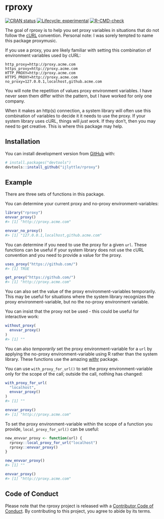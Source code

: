 
<!-- README.md is generated from README.Rmd. Please edit that file -->

# rproxy

<!-- badges: start -->

[![CRAN
status](https://www.r-pkg.org/badges/version/rproxy)](https://CRAN.R-project.org/package=rproxy)
[![Lifecycle:
experimental](https://img.shields.io/badge/lifecycle-experimental-orange.svg)](https://www.tidyverse.org/lifecycle/#experimental)
[![R-CMD-check](https://github.com/ijlyttle/rproxy/workflows/R-CMD-check/badge.svg)](https://github.com/ijlyttle/rproxy/actions)

<!-- badges: end -->

The goal of rproxy is to help you set proxy variables in situations that
do not follow the [cURL](https://curl.se/) convention. Personal note: I
was sorely tempted to name this package proxymusic.

If you use a proxy, you are likely familiar with setting this
combination of environment variables used by cURL:

    http_proxy=http://proxy.acme.com
    https_proxy=http://proxy.acme.com
    HTTP_PROXY=http://proxy.acme.com
    HTTPS_PROXY=http://proxy.acme.com
    no_proxy=127.0.0.1,localhost,github.acme.com

You will note the repetition of values proxy environment variables. I
have never seen them differ within the pattern, but I have worked for
only one company.

When it makes an http(s) connection, a system library will often use
this combination of variables to decide it it needs to use the proxy. If
your system library uses cURL, things will *just work*. If they don’t,
then you may need to get creative. This is where this package may help.

## Installation

You can install development version from [GitHub](https://github.com/)
with:

``` r
# install.packages("devtools")
devtools::install_github("ijlyttle/rproxy")
```

## Example

There are three sets of functions in this package.

You can determine your current proxy and no-proxy environment-variables:

``` r
library("rproxy")
envvar_proxy()
#> [1] "http://proxy.acme.com"
```

``` r
envvar_no_proxy()
#> [1] "127.0.0.1,localhost,github.acme.com"
```

You can determine if you need to use the proxy for a given `url`. These
functions can be useful if your system library does not use the cURL
convention and you need to provide a value for the proxy.

``` r
uses_proxy("https://github.com/")
#> [1] TRUE
```

``` r
get_proxy("https://github.com/")
#> [1] "http://proxy.acme.com"
```

You can also set the value of the proxy environment-variables
temporarily. This may be useful for situations where the system library
recognizes the proxy environment-variable, but no the no-proxy
environment variable.

You can insist that the proxy not be used - this could be useful for
interactive work:

``` r
without_proxy(
  envvar_proxy() 
)
#> [1] ""
```

You can also *temporarily* set the proxy environment-variable for a
`url` by applying the no-proxy environment-variable using R rather than
the system library. These functions use the amazing
[withr](https://withr.r-lib.org/) package.

You can use `with_proxy_for_url()` to set the proxy environment-variable
only for the scope of the call; outside the call, nothing has changed:

``` r
with_proxy_for_url(
  "localhost",
  envvar_proxy() 
)
#> [1] ""
```

``` r
envvar_proxy() 
#> [1] "http://proxy.acme.com"
```

To set the proxy environment-variable within the scope of a function you
provide, `local_proxy_for_url()` can be useful:

``` r
new_envvar_proxy <- function(url) {
  rproxy::local_proxy_for_url("localhost")
  rproxy::envvar_proxy()
}

new_envvar_proxy()
#> [1] ""
```

``` r
envvar_proxy() 
#> [1] "http://proxy.acme.com"
```

## Code of Conduct

Please note that the rproxy project is released with a [Contributor Code
of
Conduct](https://contributor-covenant.org/version/2/0/CODE_OF_CONDUCT.html).
By contributing to this project, you agree to abide by its terms.
